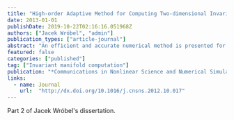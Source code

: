 ```yaml
---
title: "High-order Adaptive Method for Computing Two-dimensional Invariant Manifolds of Maps"
date: 2013-01-01
publishDate: 2019-10-22T02:16:16.051968Z
authors: ["Jacek Wróbel", "admin"]
publication_types: ["article-journal"]
abstract: "An efficient and accurate numerical method is presented for computing invariant manifolds of maps which arise in the study of dynamical systems. A quasi-interpolation method due to Hering-Bertram et al. is used to decrease the number of points needed to compute a portion of the manifold. Bézier triangular patches are used in this construction, together with adaptivity conditions based on properties of these patches. Several numerical tests are performed, which show the method to compare favorably with previous approaches."
featured: false
categories: ["published"]
tag: ["Invariant manifold computation"]
publication: "*Communications in Nonlinear Science and Numerical Simulation*"
links:
  - name: Journal
    url:  "http://dx.doi.org/10.1016/j.cnsns.2012.10.017"
---
```

Part 2 of Jacek Wróbel's dissertation.
